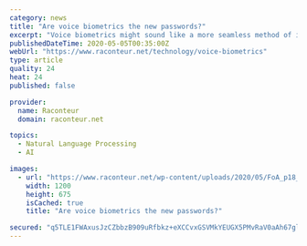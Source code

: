 ```yaml
---
category: news
title: "Are voice biometrics the new passwords?"
excerpt: "Voice biometrics might sound like a more seamless method of identifying an individual, but it isn’t yet a silver bullet for financial fraud."
publishedDateTime: 2020-05-05T00:35:00Z
webUrl: "https://www.raconteur.net/technology/voice-biometrics"
type: article
quality: 24
heat: 24
published: false

provider:
  name: Raconteur
  domain: raconteur.net

topics:
  - Natural Language Processing
  - AI

images:
  - url: "https://www.raconteur.net/wp-content/uploads/2020/05/FoA_p18_1.jpg"
    width: 1200
    height: 675
    isCached: true
    title: "Are voice biometrics the new passwords?"

secured: "q5TLE1FWAxusJzCZbbzB909uRfbkz+eXCCvxGSVMkYEUGX5PMvRaV0aAh67glf4KkeKQm6dJbYB9MKgnXU4sw2KJ02UMAE19iRUhpMF3EborPFDUI+y8QDhOA16fZCGJ5Wr0qkjdG4zOTBRTtIb8lBDW6j6tYMYSQwOEDMGh7t4AuW0+Wx9USYLkJ766VxjjZxU9j8SAuBq7iU7vSMTYraYvkC9i97jfln8WuE1BGHGArbZXCr3iUdK+UA2yusOXySYKVK3OCeE3mw3ICt5uiB6TZ8cty72kiw8AelDCtgy0VVDIMeYi2bSm+oHoauWlsH6RSPRnf6kshPjlacx9g+xKj5JFEB/nQTQVYpSa26UE2dLHBBJIPkBUrinwbkvCtyZhbshRp0FI1GoT9J8lO2zRtdmaWkjGH1glVH7C0EemJfSahmHhJ2tqeESCcN1gaJotuHFTL6new5G8DiZ8qhWWD8+Y6Uf+2BRPoid2/58=;KTfh/4Fgq7jj1PQmdSG95A=="
---
```


